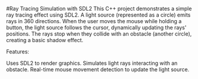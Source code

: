 #Ray Tracing Simulation with SDL2
This C++ project demonstrates a simple ray tracing effect using SDL2. A light source (represented as a circle) emits rays in 360 directions. When the user moves the mouse while holding a button, the light source follows the cursor, dynamically updating the rays' positions. The rays stop when they collide with an obstacle (another circle), creating a basic shadow effect.

Features:

Uses SDL2 to render graphics.
Simulates light rays interacting with an obstacle.
Real-time mouse movement detection to update the light source.